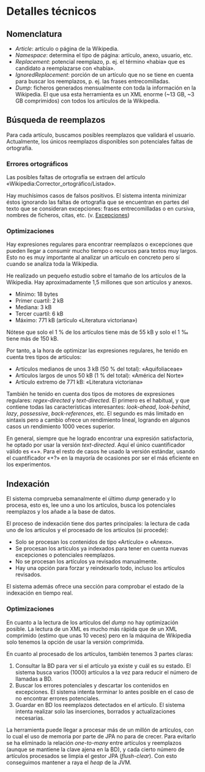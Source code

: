 # Detalles técnicos

## Nomenclatura

- *Article*: artículo o página de la Wikipedia.
- *Namespace*: determina el tipo de página: artículo, anexo, usuario, etc.
- *Replacement*: potencial reemplazo, p. ej. el término «habia» que es candidato a reemplazarse con «había».
- *IgnoredReplacement*: porción de un artículo que no se tiene en cuenta para buscar los reemplazos, p. ej. las frases entrecomilladas.
- *Dump*: ficheros generados mensualmente con toda la información en la Wikipedia. El que usa esta herramienta es un XML enorme (~13 GB, ~3 GB comprimidos) con todos los artículos de la Wikipedia.


## Búsqueda de reemplazos

Para cada artículo, buscamos posibles reemplazos que validará el usuario. Actualmente, los únicos reemplazos disponibles son potenciales faltas de ortografía.

### Errores ortográficos

Las posibles faltas de ortografía se extraen del artículo «Wikipedia:Corrector_ortográfico/Listado».

Hay muchísimos casos de falsos positivos. El sistema intenta minimizar éstos ignorando las faltas de ortografía que se encuentran en partes del texto que se consideran excepciones: frases entrecomilladas o en cursiva, nombres de ficheros, citas, etc. (v. [Excepciones](exceptions.md))

### Optimizaciones

Hay expresiones regulares para encontrar reemplazos o excepciones que pueden llegar a consumir mucho tiempo o recursos para textos muy largos.
Esto no es muy importante al analizar un artículo en concreto pero sí cuando se analiza toda la Wikipedia.

He realizado un pequeño estudio sobre el tamaño de los artículos de la Wikipedia. Hay aproximadamente 1,5 millones que son artículos y anexos.
* Mínimo: 18 bytes
* Primer cuartil: 2 kB
* Mediana: 3 kB
* Tercer cuartil: 6 kB
* Máximo: 771 kB (artículo «Literatura victoriana»)

Nótese que solo el 1 % de los artículos tiene más de 55 kB y solo el 1 ‰ tiene más de 150 kB.

Por tanto, a la hora de optimizar las expresiones regulares, he tenido en cuenta tres tipos de artículos:
* Artículos medianos de unos 3 kB (50 % del total): «Aquifoliaceae»
* Artículos largos de unos 50 kB (1 % del total): «América del Norte»
* Artículo extremo de 771 kB: «Literatura victoriana»

También he tenido en cuenta dos tipos de motores de expresiones regulares: _regex-directed_ y _text-directed_. El primero es el habitual, y que contiene todas las características interesantes: _look-ahead_, _look-behind_, _lazy_, _possessive_, _back-references_, etc.
El segundo es más limitado en sintaxis pero a cambio ofrece un rendimiento lineal, logrando en algunos casos un rendimiento 1000 veces superior.

En general, siempre que he logrado encontrar una expresión satisfactoria, he optado por usar la versión _text-directed_. Aquí el único cuantificador válido es «+». Para el resto de casos he usado la versión estándar, usando el cuantificador «+?» en la mayoría de ocasiones por ser el más eficiente en los experimentos.


## Indexación

El sistema comprueba semanalmente el último _dump_ generado y lo procesa, esto es, lee uno a uno los artículos, busca los potenciales reemplazos y los añade a la base de datos.

El proceso de indexación tiene dos partes principales: la lectura de cada uno de los artículos y el procesado de los artículos (si procede):

- Solo se procesan los contenidos de tipo «Artículo» o «Anexo».
- Se procesan los artículos ya indexados para tener en cuenta nuevas excepciones o potenciales reemplazos.
- No se procesan los artículos ya revisados manualmente.
- Hay una opción para forzar y reindexarlo todo, incluso los artículos revisados.

El sistema además ofrece una sección para comprobar el estado de la indexación en tiempo real.

### Optimizaciones

En cuanto a la lectura de los artículos del _dump_ no hay optimización posible.
La lectura de un XML es mucho más rápida que de un XML comprimido (estimo que unas 10 veces) pero en la máquina de Wikipedia solo tenemos la opción de usar la versión comprimida.

En cuanto al procesado de los artículos, también tenemos 3 partes claras:
1. Consultar la BD para ver si el artículo ya existe y cuál es su estado.
El sistema busca varios (1000) artículos a la vez para reducir el número de llamadas a BD.
2. Buscar los errores potenciales y descartar los contenidos en excepciones.
El sistema intenta terminar lo antes posible en el caso de no encontrar errores potenciales.
3. Guardar en BD los reemplazos detectados en el artículo. El sistema intenta realizar solo las inserciones, borrados y actualizaciones necesarias.

La herramienta puede llegar a procesar más de un millón de artículos, con lo cual el uso de memoria por parte de JPA no para de crecer. Para evitarlo se ha eliminado la relación _one-to-many_ entre artículos y reemplazos (aunque se mantiene la clave ajena en la BD), y cada cierto número de artículos procesados se limpia el gestor JPA (_flush-clear_). Con esto conseguimos mantener a raya el _heap_ de la JVM.
